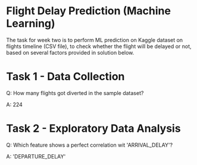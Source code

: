 # Flight Delay Prediction (Machine Learning)
The task for week two is to perform ML prediction on Kaggle dataset on flights timeline (CSV file), to check whether the flight will be delayed or not, based on several factors provided in solution below.

# Task 1 - Data Collection
Q: How many flights got diverted in the sample dataset?

A: 224

# Task 2 - Exploratory Data Analysis
Q: Which feature shows a perfect correlation wit 'ARRIVAL_DELAY'?

A: 'DEPARTURE_DELAY'
